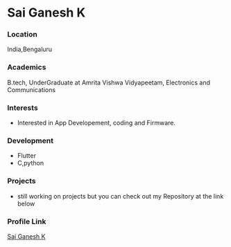 # Sai Ganesh K

### Location
 
India,Bengaluru

### Academics

B.tech, UnderGraduate at Amrita Vishwa Vidyapeetam, Electronics and Communications

### Interests

- Interested in App Developement, coding and Firmware.

### Development

- Flutter
- C,python

### Projects

- still working on projects but you can check out my Repository at the link below

### Profile Link

[Sai Ganesh K](https://github.com/Gani-24)